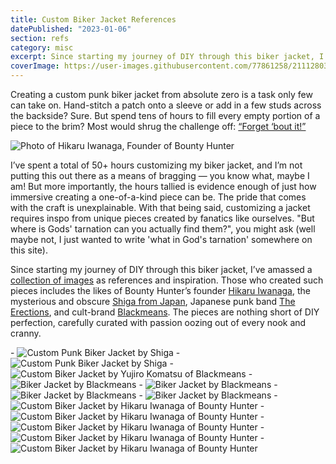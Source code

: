 ```yaml
---
title: Custom Biker Jacket References
datePublished: "2023-01-06"
section: refs
category: misc
excerpt: Since starting my journey of DIY through this biker jacket, I’ve amassed a collection of images as references and inspiration.
coverImage: https://user-images.githubusercontent.com/77861258/211128031-dd249a04-9093-4736-850a-e915f08cc6dd.png
---
```


Creating a custom punk biker jacket from absolute zero is a task only few can take on. Hand-stitch a patch onto a sleeve or add in a few studs across the backside? Sure. But spend tens of hours to fill every empty portion of a piece to the brim? Most would shrug the challenge off: [“Forget ‘bout it!”](https://youtu.be/pS6zJ7IsJkM)

<Image 
  src="https://user-images.githubusercontent.com/77861258/211128085-b0be9fbf-579f-4aaf-b6af-ec172ee10a79.jpg" 
  alt="Photo of Hikaru Iwanaga, Founder of Bounty Hunter"
  aspectRatio="3:4"
/>

<div>
I’ve spent a total of 50+ hours customizing my biker jacket, and I’m not putting this out there as a means of bragging — you know what, maybe I am! But more importantly, the hours tallied is evidence enough of just how immersive creating a one-of-a-kind piece can be. The pride that comes with the craft is unexplainable. With that being said, customizing a jacket requires inspo from unique pieces created by fanatics like ourselves. "But where is Gods' tarnation can you actually find them?", you might ask (well maybe not, I just wanted to write 'what in God's tarnation' somewhere on this site).

Since starting my journey of DIY through this biker jacket, I’ve amassed a [collection of images](https://www.are.na/riviere-fougy/biker-jacket-8yzhrsdicgc) as references and inspiration. Those who created such pieces includes the likes of Bounty Hunter’s founder [Hikaru Iwanaga](https://youtu.be/cSgs-5bXCMg), the mysterious and obscure [Shiga from Japan](http://whev.com/actafp/), Japanese punk band [The Erections](https://www.infringe.com/the-erections/), and cult-brand [Blackmeans](https://www.archivepdf.net/post/brand-breakdown-yujiro-komatsu-and-blackmeans). The pieces are nothing short of DIY perfection, carefully curated with passion oozing out of every nook and cranny.
</div>

<Slideshow aspectRatio="16:9">
- <Image 
    src="https://user-images.githubusercontent.com/77861258/211128148-14252895-4240-4e54-b588-cd77807857f8.png" 
    alt="Custom Punk Biker Jacket by Shiga" 
    aspectRatio="16:9"
  />
- <Image 
    src="https://user-images.githubusercontent.com/77861258/211128228-4b5a77c2-d338-4fef-bd9d-4cd929d84b6e.png" 
    alt="Custom Punk Biker Jacket by Shiga" 
    aspectRatio="16:9"
  />
- <Image 
    src="https://user-images.githubusercontent.com/77861258/211128251-13b5bd80-138d-4afe-aca4-29ac778113ea.png" 
    alt="Custom Biker Jacket by Yujiro Komatsu of Blackmeans"
    aspectRatio="4:3"
  />
- <Image 
    src="https://user-images.githubusercontent.com/77861258/211128294-196cd1b5-2a7e-4faf-aecb-7fdac6373e8b.png" 
    alt="Biker Jacket by Blackmeans"
    aspectRatio="16:9"
  />
- <Image 
    src="https://user-images.githubusercontent.com/77861258/211128335-7ca0a25d-7865-494e-b546-c4d470db0e04.png" 
    alt="Biker Jacket by Blackmeans"
    aspectRatio="16:9"
  />
- <Image 
    src="https://user-images.githubusercontent.com/77861258/211128357-94bd94e4-b306-435a-923a-a974b9bcd31d.png" 
    alt="Biker Jacket by Blackmeans"
    aspectRatio="16:9"
  />
- <Image 
    src="https://user-images.githubusercontent.com/77861258/211128371-d18f1016-55fc-4280-98d2-76dafb6acfa9.png" 
    alt="Biker Jacket by Blackmeans"
    aspectRatio="16:9"
  />
 - <Image 
   src="https://user-images.githubusercontent.com/77861258/211128399-d64bf7f1-43e4-4250-ac2f-a85dd9237226.png" 
   alt="Custom Biker Jacket by Hikaru Iwanaga of Bounty Hunter"
   aspectRatio="16:9"
 />
 - <Image 
   src="https://user-images.githubusercontent.com/77861258/211128424-8b65dd87-52bd-4915-b243-34dfed0a0035.png" 
   alt="Custom Biker Jacket by Hikaru Iwanaga of Bounty Hunter"
   aspectRatio="16:9"
 />
 - <Image 
   src="https://user-images.githubusercontent.com/77861258/211128434-ee5db6be-d104-4bf2-b0c0-f121fcb78cd9.png" 
   alt="Custom Biker Jacket by Hikaru Iwanaga of Bounty Hunter"
   aspectRatio="16:9"
 />
 - <Image
   src="https://user-images.githubusercontent.com/77861258/211128455-a9b932d2-6d83-4f12-aa23-5a4a9cf59e57.png" 
   alt="Custom Biker Jacket by Hikaru Iwanaga of Bounty Hunter"
   aspectRatio="16:9"
 />
 - <Image 
   src="https://user-images.githubusercontent.com/77861258/211128463-fcc35f8e-85ab-4f34-845f-ee85102725e6.png" 
   alt="Custom Biker Jacket by Hikaru Iwanaga of Bounty Hunter"
   aspectRatio="16:9"
 />
</Slideshow>
